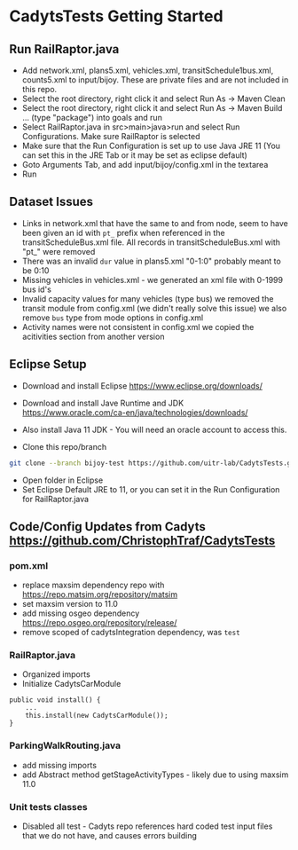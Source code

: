 # CadytsTests Getting Started 


## Run RailRaptor.java

 - Add network.xml, plans5.xml, vehicles.xml, transitSchedule1bus.xml, counts5.xml to input/bijoy. These are private files and are not included in this repo.
 - Select the root directory, right click it and select Run As -> Maven Clean
 - Select the root directory, right click it and select Run As -> Maven Build ... (type "package") into goals and run
 - Select RailRaptor.java in src>main>java>run and select Run Configurations. Make sure RailRaptor is selected
 - Make sure that the Run Configuration is set up to use Java JRE 11 (You can set this in the JRE Tab or it may be set as eclipse default)
 - Goto Arguments Tab, and add input/bijoy/config.xml in the textarea
 - Run


## Dataset Issues
- Links in network.xml that have the same to and from node, seem to have been  given an id with `pt_` prefix when referenced in the transitScheduleBus.xml file. All records in transitScheduleBus.xml with "pt_"  were removed
- There was an invalid `dur` value in plans5.xml "0-1:0" probably meant to be 0:10
- Missing vehicles in vehicles.xml - we generated an xml file with 0-1999 bus id's 
- Invalid capacity values for many vehicles (type bus) we removed the transit module from config.xml (we didn't really solve this issue) we also remove `bus` type from mode options in config.xml
- Activity names were not consistent in config.xml we copied the acitivities section from another version

## Eclipse Setup

 - Download and install Eclipse https://www.eclipse.org/downloads/
 - Download and install Jave Runtime and JDK https://www.oracle.com/ca-en/java/technologies/downloads/
 - Also install Java 11 JDK - You will need an oracle account to access this.

 - Clone this repo/branch
 ```bash
 git clone --branch bijoy-test https://github.com/uitr-lab/CadytsTests.git
```
 - Open folder in Eclipse
 - Set Eclipse Default JRE to 11, or you can set it in the Run Configuration for RailRaptor.java

## Code/Config Updates from Cadyts https://github.com/ChristophTraf/CadytsTests
 ### pom.xml
  - replace maxsim dependency repo with https://repo.matsim.org/repository/matsim
  - set maxsim version to 11.0
  - add missing osgeo dependency https://repo.osgeo.org/repository/release/
  - remove scoped of cadytsIntegration dependency, was `test`

### RailRaptor.java
  - Organized imports
  - Initialize CadytsCarModule
  ```
  public void install() {
      ...
      this.install(new CadytsCarModule());
  }
  ```

### ParkingWalkRouting.java
  - add missing imports
  - add Abstract method getStageActivityTypes - likely due to using maxsim 11.0 

### Unit tests classes
  - Disabled all test - Cadyts repo references hard coded test input files that we do not have, and causes errors building

